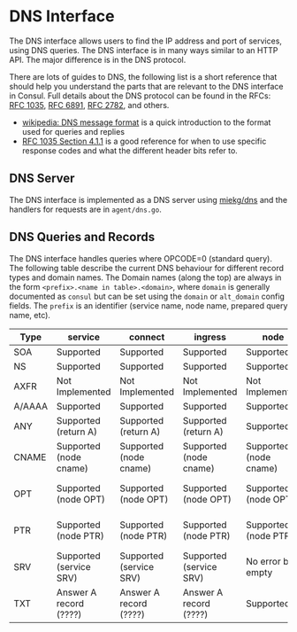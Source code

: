 # DNS Interface

The DNS interface allows users to find the IP address and port of services, using DNS
queries. The DNS interface is in many ways similar to an HTTP API. The major difference is
in the DNS protocol.

There are lots of guides to DNS, the following list is a short reference that should help you
understand the parts that are relevant to the DNS interface in Consul. Full details about
the DNS protocol can be found in the RFCs: [RFC 1035], [RFC 6891], [RFC 2782], and others.

[RFC 1035]: https://tools.ietf.org/html/rfc1035
[RFC 6891]: https://tools.ietf.org/html/rfc6891
[RFC 2782]: https://tools.ietf.org/html/rfc2782

* [wikipedia: DNS message format](https://en.wikipedia.org/wiki/Domain_Name_System#DNS_message_format)
  is a quick introduction to the format used for queries and replies
* [RFC 1035 Section 4.1.1](https://datatracker.ietf.org/doc/html/rfc1035#section-4.1.1)
  is a good reference for when to use specific response codes and what the different header
  bits refer to. 


## DNS Server

The DNS interface is implemented as a DNS server using [miekg/dns] and the handlers for
requests are in `agent/dns.go`.

[miekg/dns]: https://github.com/miekg/dns

## DNS Queries and Records

The DNS interface handles queries where OPCODE=0 (standard query). The following table describe the current
DNS behaviour for different record types and domain names. The Domain names (along the
top) are always in the form `<prefix>.<name in table>.<domain>`, where `domain` is
generally documented as `consul` but can be set using the `domain` or `alt_domain` config
fields. The `prefix` is an identifier (service name, node name, prepared query name, etc).

| Type    | service                 | connect                 | ingress                 | node                   | query           | addr                         |
|---------|-------------------------|-------------------------|-------------------------|------------------------|-----------------|------------------------------|
| SOA     | Supported               | Supported               | Supported               | Supported              | Supported       | Supported                    |
| NS      | Supported               | Supported               | Supported               | Supported              | Supported       | Supported                    |
| AXFR    | Not Implemented         | Not Implemented         | Not Implemented         | Not Implemented        | Not Implemented | Not Implemented              |
| A/AAAA  | Supported               | Supported               | Supported               | Supported              |                 | Supported                    |
| ANY     | Supported (return A)    | Supported (return A)    | Supported (return A)    | Supported              |                 | Supported (return A)         |
| CNAME   | Supported (node cname)  | Supported (node cname)  | Supported (node cname)  | Supported (node cname) |                 | return empty with A as extra |
| OPT     | Supported (node OPT)    | Supported (node OPT)    | Supported (node OPT)    | Supported (node OPT)   |                 | return empty with A as extra |
| PTR     | Supported (node PTR)    | Supported (node PTR)    | Supported (node PTR)    | Supported (node PTR)   |                 | return empty with A as extra |
| SRV     | Supported (service SRV) | Supported (service SRV) | Supported (service SRV) | No error but empty     |                 | return empty with A as extra |
| TXT     | Answer A record (????)  | Answer A record (????)  | Answer A record (????)  | Supported              |                 | return empty with A as extra |

